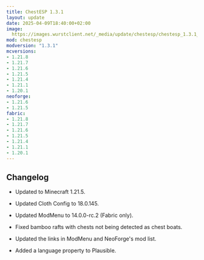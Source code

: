 ```yaml
---
title: ChestESP 1.3.1
layout: update
date: 2025-04-09T18:40:00+02:00
image: 
  https://images.wurstclient.net/_media/update/chestesp/chestesp_1.3.1_540p.webp
mod: chestesp
modversion: "1.3.1"
mcversions:
- 1.21.8
- 1.21.7
- 1.21.6
- 1.21.5
- 1.21.4
- 1.21.1
- 1.20.1
neoforge:
- 1.21.6
- 1.21.5
fabric:
- 1.21.8
- 1.21.7
- 1.21.6
- 1.21.5
- 1.21.4
- 1.21.1
- 1.20.1
---
```

## Changelog

- Updated to Minecraft 1.21.5.

- Updated Cloth Config to 18.0.145.

- Updated ModMenu to 14.0.0-rc.2 (Fabric only).

- Fixed bamboo rafts with chests not being detected as chest boats.

- Updated the links in ModMenu and NeoForge's mod list.

- Added a language property to Plausible.
